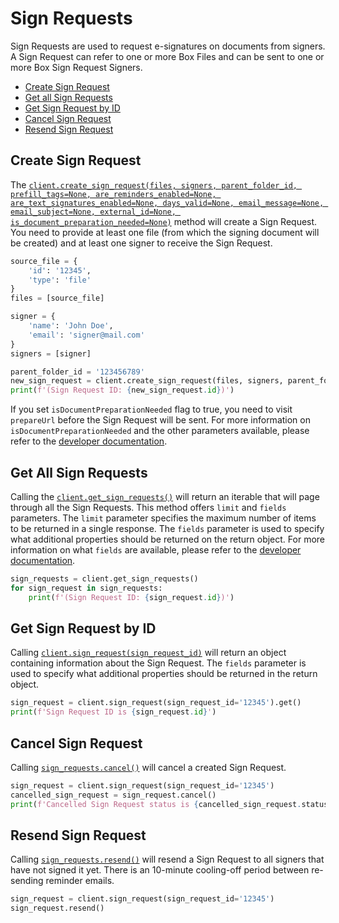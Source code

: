Sign Requests
==================

Sign Requests are used to request e-signatures on documents from signers.  
A Sign Request can refer to one or more Box Files and can be sent to one or more Box Sign Request Signers.

<!-- START doctoc generated TOC please keep comment here to allow auto update -->
<!-- DON'T EDIT THIS SECTION, INSTEAD RE-RUN doctoc TO UPDATE -->


- [Create Sign Request](#create-sign-request)
- [Get all Sign Requests](#get-all-sign-requests)
- [Get Sign Request by ID](#get-sign-request-by-id)
- [Cancel Sign Request](#cancel-sign-request)
- [Resend Sign Request](#resend-sign-request)

<!-- END doctoc generated TOC please keep comment here to allow auto update -->

Create Sign Request
------------------------

The [`client.create_sign_request(files, signers, parent_folder_id, prefill_tags=None, are_reminders_enabled=None, are_text_signatures_enabled=None, days_valid=None, email_message=None, email_subject=None, external_id=None, is_document_preparation_needed=None)`][create-sign-request]
method will create a Sign Request. You need to provide at least one file (from which the signing document will be created) and at least one signer to receive the Sign Request.

<!-- sample post_sign_requests -->
```python
source_file = {
    'id': '12345',
    'type': 'file'
}
files = [source_file]

signer = {
    'name': 'John Doe',
    'email': 'signer@mail.com' 
}
signers = [signer]

parent_folder_id = '123456789'
new_sign_request = client.create_sign_request(files, signers, parent_folder_id)
print(f'(Sign Request ID: {new_sign_request.id})')
```

If you set ```isDocumentPreparationNeeded``` flag to true, you need to visit ```prepareUrl``` before the Sign Request will be sent. 
For more information on ```isDocumentPreparationNeeded``` and the other parameters available, please refer to the [developer documentation](https://developer.box.com/guides/sign-request/).

[create-sign-request]: https://box-python-sdk.readthedocs.io/en/latest/boxsdk.client.html#boxsdk.client.client.Client.create_sign_request

Get All Sign Requests
------------------------

Calling the [`client.get_sign_requests()`][get-all-sign-requests]
will return an iterable that will page through all the Sign Requests. This method offers `limit` and `fields` parameters. The `limit` parameter specifies the maximum number of items to be returned in a single response. The `fields` parameter is used to specify what additional properties should be returned on the return object. For more information on what `fields` are available, please refer to the [developer documentation](https://developer.box.com/guides/sign-request/).

<!-- sample get_sign_requests -->
```python
sign_requests = client.get_sign_requests()
for sign_request in sign_requests:
    print(f'(Sign Request ID: {sign_request.id})')
```

[get-all-sign-requests]: https://box-python-sdk.readthedocs.io/en/latest/boxsdk.client.html#boxsdk.client.client.Client.get_sign_requests

Get Sign Request by ID
------------------------

Calling [`client.sign_request(sign_request_id)`][get-sign-request-by-id] will return an object
containing information about the Sign Request.
The `fields` parameter is used to specify what additional properties should be returned in the return object.

<!-- sample get_sign_requests_id -->
```python
sign_request = client.sign_request(sign_request_id='12345').get()
print(f'Sign Request ID is {sign_request.id}')
```

[get-sign-request-by-id]: https://box-python-sdk.readthedocs.io/en/latest/boxsdk.client.html#boxsdk.client.client.Client.sign_request

Cancel Sign Request
------------------------

Calling [`sign_requests.cancel()`][cancel-sign-request] will cancel a created Sign Request.

<!-- sample post_sign_requests_id_cancel -->
```python
sign_request = client.sign_request(sign_request_id='12345')
cancelled_sign_request = sign_request.cancel()
print(f'Cancelled Sign Request status is {cancelled_sign_request.status}')
```

[cancel-sign-request]: https://box-python-sdk.readthedocs.io/en/latest/boxsdk.object.html#boxsdk.object.retention_policy.SignRequest.cancel

Resend Sign Request
------------------------

Calling [`sign_requests.resend()`][resend-sign-request] will resend a Sign Request to all signers that have not signed it yet.
There is an 10-minute cooling-off period between re-sending reminder emails.

<!-- sample post_sign_requests_id_resend -->
```python
sign_request = client.sign_request(sign_request_id='12345')
sign_request.resend()
```

[resend-sign-request]: https://box-python-sdk.readthedocs.io/en/latest/boxsdk.object.html#boxsdk.object.retention_policy.SignRequest.resend

